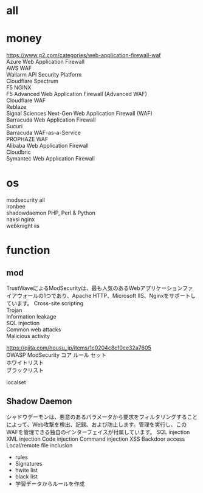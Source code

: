 # all

# money
https://www.g2.com/categories/web-application-firewall-waf  
Azure Web Application Firewall  
AWS WAF  
Wallarm API Security Platform  
Cloudflare Spectrum  
F5 NGINX  
F5 Advanced Web Application Firewall (Advanced WAF)  
Cloudflare WAF  
Reblaze  
Signal Sciences Next-Gen Web Application Firewall (WAF)  
Barracuda Web Application Firewall  
Sucuri  
Barracuda WAF-as-a-Service  
PROPHAZE WAF  
Alibaba Web Application Firewall  
Cloudbric  
Symantec Web Application Firewall  

# os
modsecurity all  
ironbee   
shadowdaemon PHP, Perl & Python  
naxsi nginx  
webknight iis    

# function
## mod  
TrustWaveによるModSecurityは、最も人気のあるWebアプリケーションファイアウォールの1つであり、Apache HTTP、Microsoft IIS、Nginxをサポートしています。
Cross-site scripting  
Trojan  
Information leakage  
SQL injection  
Common web attacks  
Malicious activity  

https://qiita.com/housu_jp/items/1c0204c8cf0ce32a7605  
OWASP ModSecurity コア ルール セット  
ホワイトリスト  
ブラックリスト  

localset  


## Shadow Daemon

シャドウデーモンは、悪意のあるパラメータから要求をフィルタリングすることによって、Web攻撃を検出、記録、および防止します。管理を実行し、このWAFを管理できる独自のインターフェイスが付属しています。
SQL injection
XML injection
Code injection
Command injection
XSS
Backdoor access
Local/remote file inclusion

- rules
- Signatures
- hwite list
- black list
- 学習データからルールを作成
